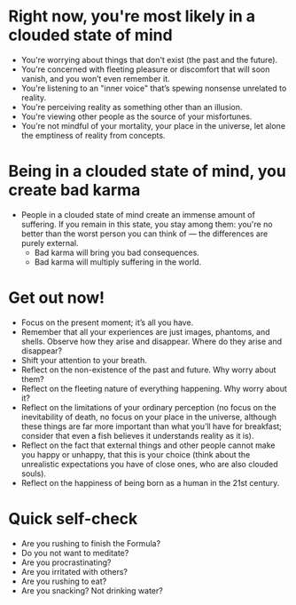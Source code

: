# Right now, you're most likely in a clouded state of mind

- You're worrying about things that don't exist (the past and the future).
- You're concerned with fleeting pleasure or discomfort that will soon vanish, and you won’t even remember it.
- You're listening to an "inner voice" that’s spewing nonsense unrelated to reality.
- You're perceiving reality as something other than an illusion.
- You're viewing other people as the source of your misfortunes.
- You're not mindful of your mortality, your place in the universe, let alone the emptiness of reality from concepts.

# Being in a clouded state of mind, you create bad karma

- People in a clouded state of mind create an immense amount of suffering. If you remain in this state, you stay among them: you're no better than the worst person you can think of — the differences are purely external.
  - Bad karma will bring you bad consequences.
  - Bad karma will multiply suffering in the world.

# Get out now!

- Focus on the present moment; it’s all you have.
- Remember that all your experiences are just images, phantoms, and shells. Observe how they arise and disappear. Where do they arise and disappear?
- Shift your attention to your breath.
- Reflect on the non-existence of the past and future. Why worry about them?
- Reflect on the fleeting nature of everything happening. Why worry about it?
- Reflect on the limitations of your ordinary perception (no focus on the inevitability of death, no focus on your place in the universe, although these things are far more important than what you’ll have for breakfast; consider that even a fish believes it understands reality as it is).
- Reflect on the fact that external things and other people cannot make you happy or unhappy, that this is your choice (think about the unrealistic expectations you have of close ones, who are also clouded souls).
- Reflect on the happiness of being born as a human in the 21st century.

# Quick self-check

- Are you rushing to finish the Formula?
- Do you not want to meditate?
- Are you procrastinating?
- Are you irritated with others?
- Are you rushing to eat?
- Are you snacking? Not drinking water?
